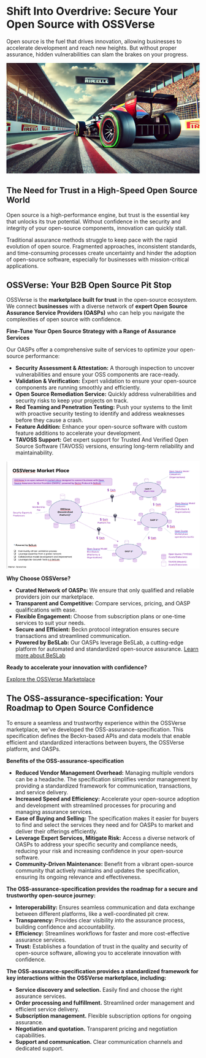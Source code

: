 # Shift Into Overdrive: Secure Your Open Source with OSSVerse

Open source is the fuel that drives innovation, allowing businesses to accelerate development and reach new heights. But without proper assurance, hidden vulnerabilities can slam the brakes on your progress.

![](assets/images/racecar-wth-flat-tyre.jpg)

## The Need for Trust in a High-Speed Open Source World

Open source is a high-performance engine, but trust is the essential key that unlocks its true potential.  Without confidence in the security and integrity of your open-source components, innovation can quickly stall.

Traditional assurance methods struggle to keep pace with the rapid evolution of open source.  Fragmented approaches, inconsistent standards, and time-consuming processes create uncertainty and hinder the adoption of open-source software, especially for businesses with mission-critical applications.

## OSSVerse: Your B2B Open Source Pit Stop

OSSVerse is the **marketplace built for trust** in the open-source ecosystem. We connect **businesses** with a diverse network of **expert Open Source Assurance Service Providers (OASPs)** who can help you navigate the complexities of open source with confidence.

**Fine-Tune Your Open Source Strategy with a Range of Assurance Services**

Our OASPs offer a comprehensive suite of services to optimize your open-source performance:

*   **Security Assessment & Attestation:** A thorough inspection to uncover vulnerabilities and ensure your OSS components are race-ready.
*   **Validation & Verification:**  Expert validation to ensure your open-source components are running smoothly and efficiently.
*   **Open Source Remediation Service:**  Quickly address vulnerabilities and security risks to keep your projects on track.
*   **Red Teaming and Penetration Testing:**  Push your systems to the limit with proactive security testing to identify and address weaknesses before they cause a crash.
*   **Feature Addition:** Enhance your open-source software with custom feature additions to accelerate your development.
*   **TAVOSS Support:** Get expert support for Trusted And Verified Open Source Software (TAVOSS) versions, ensuring long-term reliability and maintainability.


![](assets/images/ossverse-marketplace.png) 


**Why Choose OSSVerse?**

*   **Curated Network of OASPs:** We ensure that only qualified and reliable providers join our marketplace.
*   **Transparent and Competitive:** Compare services, pricing, and OASP qualifications with ease.
*   **Flexible Engagement:** Choose from subscription plans or one-time services to suit your needs.
*   **Secure and Efficient:** Beckn protocol integration ensures secure transactions and streamlined communication.
* **Powered by BeSLab:** Our OASPs leverage BeSLab, a cutting-edge platform for automated and standardized open-source assurance. [Learn more about BeSLab](https://be-secure.github.io/BeSLab/)

**Ready to accelerate your innovation with confidence?**

[Explore the OSSVerse Marketplace](https://ossverse.github.io/OSSVerse/)


##  The OSS-assurance-specification: Your Roadmap to Open Source Confidence

To ensure a seamless and trustworthy experience within the OSSVerse marketplace, we've developed the OSS-assurance-specification. This specification defines the Beckn-based APIs and data models that enable efficient and standardized interactions between buyers, the OSSVerse platform, and OASPs.

**Benefits of the OSS-assurance-specification** 

*   **Reduced Vendor Management Overhead:** Managing multiple vendors can be a headache. The specification simplifies vendor management by providing a standardized framework for communication, transactions, and service delivery.
*   **Increased Speed and Efficiency:** Accelerate your open-source adoption and development with streamlined processes for procuring and managing assurance services.
*   **Ease of Buying and Selling:** The specification makes it easier for buyers to find and select the services they need and for OASPs to market and deliver their offerings efficiently.
*   **Leverage Expert Services, Mitigate Risk:** Access a diverse network of OASPs to address your specific security and compliance needs, reducing your risk and increasing confidence in your open-source software.
*   **Community-Driven Maintenance:** Benefit from a vibrant open-source community that actively maintains and updates the specification, ensuring its ongoing relevance and effectiveness.

**The OSS-assurance-specification provides the roadmap for a secure and trustworthy open-source journey:**

*   **Interoperability:**  Ensures seamless communication and data exchange between different platforms, like a well-coordinated pit crew.
*   **Transparency:** Provides clear visibility into the assurance process, building confidence and accountability.
*   **Efficiency:** Streamlines workflows for faster and more cost-effective assurance services.
*   **Trust:**  Establishes a foundation of trust in the quality and security of open-source software, allowing you to accelerate innovation with confidence.

**The OSS-assurance-specification provides a standardized framework for key interactions within the OSSVerse marketplace, including:**

*   **Service discovery and selection.**
Easily find and choose the right assurance services.
*   **Order processing and fulfillment.**
Streamlined order management and efficient service delivery.
*   **Subscription management.**
Flexible subscription options for ongoing assurance.
*   **Negotiation and quotation.**
Transparent pricing and negotiation capabilities.
*   **Support and communication.**
Clear communication channels and dedicated support.